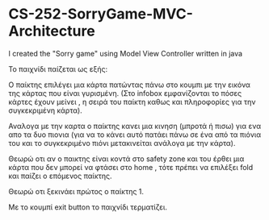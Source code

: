 # CS-252-SorryGame-MVC-Architecture
I created the "Sorry game" using Model View Controller written in java


  
Το παιχνίδι παίζεται ως εξής:

Ο παίκτης επιλέγει μια κάρτα πατώντας πάνω στο κουμπι με την εικόνα της κάρτας που είναι γυρισμένη.
(Στο infobox εμφανίζονται το πόσες κάρτες έχουν μείνει , η σειρά του παίκτη καθως και πληροφορίες για την συγκεκριμένη κάρτα).

Αναλογα με την καρτα ο παίκτης κανει μια κινηση (μπροτά ή πισω) για ενα απο τα δυο πιονια (για να το κάνει αυτό πατάει πάνω σε ένα από τα πιόνια του και το συγκεκριμένο πιόνι μετακινείται ανάλογα με την κάρτα).

Θεωρώ οτι αν ο παικτης είναι κοντά στο safety zone και του έρθει μια κάρτα που δεν μπορεί να φτάσει στο home , τότε πρέπει να επιλέξει fold και παίζει ο επόμενος παίκτης.

Θεωρώ οτι ξεκινάει πρώτος ο παίκτης 1.

Με το κουμπί exit button το παιχνίδι τερματίζει.
